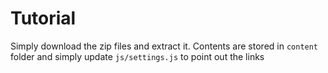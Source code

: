 # Tutorial
Simply download the zip files and extract it. Contents are stored in <code>content</code> folder and simply update <code>js/settings.js</code> to point out the links
